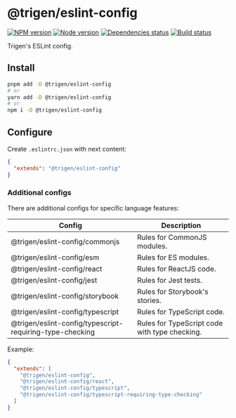 # @trigen/eslint-config

[![NPM version][npm]][npm-url]
[![Node version][node]][node-url]
[![Dependencies status][deps]][deps-url]
[![Build status][build]][build-url]

[npm]: https://img.shields.io/npm/v/%40trigen/eslint-config.svg
[npm-url]: https://npmjs.com/package/@trigen/eslint-config

[node]: https://img.shields.io/node/v/%40trigen/eslint-config.svg
[node-url]: https://nodejs.org

[deps]: https://img.shields.io/librariesio/release/npm/@trigen/eslint-config
[deps-url]: https://libraries.io/npm/@trigen%2Feslint-config/tree

[build]: https://img.shields.io/github/workflow/status/TrigenSoftware/scripts/CI.svg
[build-url]: https://github.com/TrigenSoftware/scripts/actions

Trigen's ESLint config.

## Install

```bash
pnpm add -D @trigen/eslint-config
# or
yarn add -D @trigen/eslint-config
# or
npm i -D @trigen/eslint-config
```

## Configure

Create `.eslintrc.json` with next content:

```json
{
  "extends": "@trigen/eslint-config"
}
```

### Additional configs

There are additional configs for specific language features:

| Config | Description |
|--------|-------------|
| @trigen/eslint-config/commonjs | Rules for CommonJS modules. |
| @trigen/eslint-config/esm | Rules for ES modules. |
| @trigen/eslint-config/react | Rules for ReactJS code. |
| @trigen/eslint-config/jest | Rules for Jest tests. |
| @trigen/eslint-config/storybook | Rules for Storybook's stories. |
| @trigen/eslint-config/typescript | Rules for TypeScript code. |
| @trigen/eslint-config/typescript-requiring-type-checking | Rules for TypeScript code with type checking. |

Example:

```json
{
  "extends": [
    "@trigen/eslint-config",
    "@trigen/eslint-config/react",
    "@trigen/eslint-config/typescript",
    "@trigen/eslint-config/typescript-requiring-type-checking"
  ]
}
```
